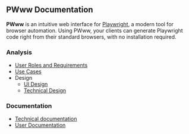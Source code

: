 ## PWww Documentation
**PWww** is an intuitive web interface for [Playwright](https://github.com/microsoft/playwright), a modern tool for browser automation. Using PWww, your clients can generate Playwright code right from their standard browsers, with no installation required.
### Analysis
- [User Roles and Requirements](./analysis/userroles.md)
- [Use Cases](./analysis/usecases.md)
- Design
    - [UI Design](./analysis/design.md#ui-design)
    - [Technical Design](./analysis/design.md#technical-design)

### Documentation
- [Technical documentation](./documentation/devdocs.md)
- [User Documentation](./documentation/userdocumentation.md)